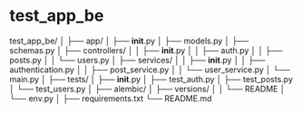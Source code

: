 <!-- @format -->

# test_app_be

test_app_be/
│
├── app/
│ ├── **init**.py
│ ├── models.py
│ ├── schemas.py
│ ├── controllers/
│ │ ├── **init**.py
│ │ ├── auth.py
│ │ ├── posts.py
│ │ └── users.py
│ ├── services/
│ │ ├── **init**.py
│ │ ├── authentication.py
│ │ ├── post_service.py
│ │ └── user_service.py
│ └── main.py
│
├── tests/
│ ├── **init**.py
│ ├── test_auth.py
│ ├── test_posts.py
│ └── test_users.py
│
├── alembic/
│ ├── versions/
│ │ └── README
│ └── env.py
│
├── requirements.txt
└── README.md
